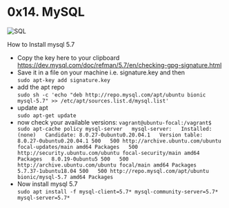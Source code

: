 # 0x14. MySQL  

![SQL](https://s3.amazonaws.com/intranet-projects-files/holbertonschool-sysadmin_devops/280/KkrkDHT.png)  

How to Install mysql 5.7  
- Copy the key here to your clipboard  
https://dev.mysql.com/doc/refman/5.7/en/checking-gpg-signature.html  
- Save it in a file on your machine i.e. signature.key and then  
`sudo apt-key add signature.key`  
- add the apt repo  
`sudo sh -c 'echo "deb http://repo.mysql.com/apt/ubuntu bionic mysql-5.7" >> /etc/apt/sources.list.d/mysql.list'`  
- update apt  
`sudo apt-get update`  
- now check your available versions:
`vagrant@ubuntu-focal:/vagrant$ sudo apt-cache policy mysql-server  
mysql-server:  
  Installed: (none)  
  Candidate: 8.0.27-0ubuntu0.20.04.1  
  Version table:  
     8.0.27-0ubuntu0.20.04.1 500  
        500 http://archive.ubuntu.com/ubuntu focal-updates/main amd64 Packages  
        500 http://security.ubuntu.com/ubuntu focal-security/main amd64 Packages  
     8.0.19-0ubuntu5 500  
        500 http://archive.ubuntu.com/ubuntu focal/main amd64 Packages  
     5.7.37-1ubuntu18.04 500  
        500 http://repo.mysql.com/apt/ubuntu bionic/mysql-5.7 amd64 Packages`  
- Now install mysql 5.7  
`sudo apt install -f mysql-client=5.7* mysql-community-server=5.7* mysql-server=5.7*`  
